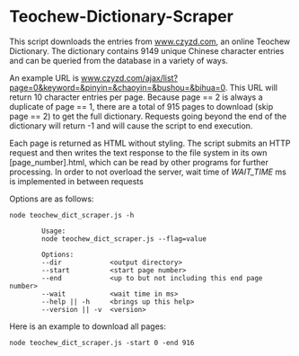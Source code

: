 # Teochew-Dictionary-Scraper

This script downloads the entries from www.czyzd.com, an online Teochew Dictionary. The dictionary contains 9149 unique Chinese character entries and can be queried from the database in a variety of ways. 

An example URL is www.czyzd.com/ajax/list?page=0&keyword=&pinyin=&chaoyin=&bushou=&bihua=0. This URL will return 10 character entries per page. Because page == 2 is always a duplicate of page == 1, there are a total of 915 pages to download (skip page == 2) to get the full dictionary. Requests going beyond the end of the dictionary will return -1 and will cause the script to end execution.

Each page is returned as HTML without styling. The script submits an HTTP request and then writes the text response to the file system in its own [page_number].html, which can be read by other programs for further processing. In order to not overload the server, wait time of *WAIT_TIME* ms is implemented in between requests

Options are as follows: 

```
node teochew_dict_scraper.js -h

        Usage:
        node teochew_dict_scraper.js --flag=value

        Options:
        --dir            <output directory>
        --start          <start page number>
        --end            <up to but not including this end page number>
        --wait           <wait time in ms>
        --help || -h     <brings up this help>
        --version || -v  <version>
```

Here is an example to download all pages:

```
node teochew_dict_scraper.js -start 0 -end 916
```
